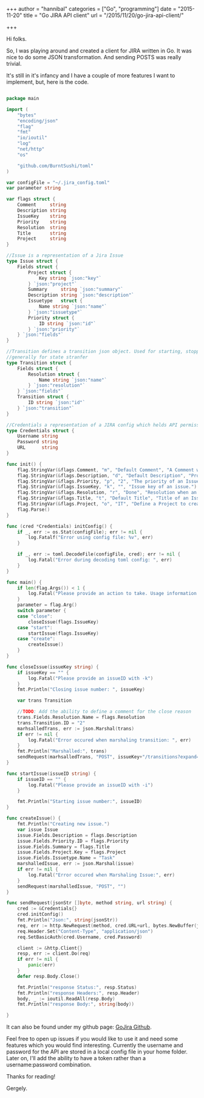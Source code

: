 +++
author = "hannibal"
categories = ["Go", "programming"]
date = "2015-11-20"
title = "Go JIRA API client"
url = "/2015/11/20/go-jira-api-client/"

+++

Hi folks.

So, I was playing around and created a client for JIRA written in Go. It was nice to do some JSON transformation. And sending POSTS was really trivial.

It's still in it's infancy and I have a couple of more features I want to implement, but, here is the code.

~~~go

package main

import (
	"bytes"
	"encoding/json"
	"flag"
	"fmt"
	"io/ioutil"
	"log"
	"net/http"
	"os"

	"github.com/BurntSushi/toml"
)

var configFile = "~/.jira_config.toml"
var parameter string

var flags struct {
	Comment     string
	Description string
	IssueKey    string
	Priority    string
	Resolution  string
	Title       string
	Project     string
}

//Issue is a representation of a Jira Issue
type Issue struct {
	Fields struct {
		Project struct {
			Key string `json:"key"`
		} `json:"project"`
		Summary     string `json:"summary"`
		Description string `json:"description"`
		Issuetype   struct {
			Name string `json:"name"`
		} `json:"issuetype"`
		Priority struct {
			ID string `json:"id"`
		} `json:"priority"`
	} `json:"fields"`
}

//Transition defines a transition json object. Used for starting, stoppinp
//generally for state stranfer
type Transition struct {
	Fields struct {
		Resolution struct {
			Name string `json:"name"`
		} `json:"resolution"`
	} `json:"fields"`
	Transition struct {
		ID string `json:"id"`
	} `json:"transition"`
}

//Credentials a representation of a JIRA config which helds API permissions
type Credentials struct {
	Username string
	Password string
	URL      string
}

func init() {
	flag.StringVar(&flags.Comment, "m", "Default Comment", "A Comment when changing the status of an Issue.")
	flag.StringVar(&flags.Description, "d", "Default Description", "Provide a description for a newly created Issue.")
	flag.StringVar(&flags.Priority, "p", "2", "The priority of an Issue which will be set.")
	flag.StringVar(&flags.IssueKey, "k", "", "Issue key of an issue.")
	flag.StringVar(&flags.Resolution, "r", "Done", "Resolution when an issue is closed. Ex.: Done, Fixed, Won't fix.")
	flag.StringVar(&flags.Title, "t", "Default Title", "Title of an Issue.")
	flag.StringVar(&flags.Project, "o", "IT", "Define a Project to create a ticket in.")
	flag.Parse()
}

func (cred *Credentials) initConfig() {
	if _, err := os.Stat(configFile); err != nil {
		log.Fatalf("Error using config file: %v", err)
	}

	if _, err := toml.DecodeFile(configFile, cred); err != nil {
		log.Fatal("Error during decoding toml config: ", err)
	}
}

func main() {
	if len(flag.Args()) < 1 {
		log.Fatal("Please provide an action to take. Usage information:")
	}
	parameter = flag.Arg()
	switch parameter {
	case "close":
		closeIssue(flags.IssueKey)
	case "start":
		startIssue(flags.IssueKey)
	case "create":
		createIssue()
	}
}

func closeIssue(issueKey string) {
	if issueKey == "" {
		log.Fatal("Please provide an issueID with -k")
	}
	fmt.Println("Closing issue number: ", issueKey)

	var trans Transition

	//TODO: Add the ability to define a comment for the close reason
	trans.Fields.Resolution.Name = flags.Resolution
	trans.Transition.ID = "2"
	marhsalledTrans, err := json.Marshal(trans)
	if err != nil {
		log.Fatal("Error occured when marshaling transition: ", err)
	}
	fmt.Println("Marshalled:", trans)
	sendRequest(marhsalledTrans, "POST", issueKey+"/transitions?expand=transitions.fields")
}

func startIssue(issueID string) {
	if issueID == "" {
		log.Fatal("Please provide an issueID with -i")
	}

	fmt.Println("Starting issue number:", issueID)
}

func createIssue() {
	fmt.Println("Creating new issue.")
	var issue Issue
	issue.Fields.Description = flags.Description
	issue.Fields.Priority.ID = flags.Priority
	issue.Fields.Summary = flags.Title
	issue.Fields.Project.Key = flags.Project
	issue.Fields.Issuetype.Name = "Task"
	marshalledIssue, err := json.Marshal(issue)
	if err != nil {
		log.Fatal("Error occured when Marshaling Issue:", err)
	}
	sendRequest(marshalledIssue, "POST", "")
}

func sendRequest(jsonStr []byte, method string, url string) {
	cred := &Credentials{}
	cred.initConfig()
	fmt.Println("Json:", string(jsonStr))
	req, err := http.NewRequest(method, cred.URL+url, bytes.NewBuffer(jsonStr))
	req.Header.Set("Content-Type", "application/json")
	req.SetBasicAuth(cred.Username, cred.Password)

	client := &http.Client{}
	resp, err := client.Do(req)
	if err != nil {
		panic(err)
	}
	defer resp.Body.Close()

	fmt.Println("response Status:", resp.Status)
	fmt.Println("response Headers:", resp.Header)
	body, _ := ioutil.ReadAll(resp.Body)
	fmt.Println("response Body:", string(body))

}
~~~

It can also be found under my github page: <a href="https://github.com/Skarlso/goprojects/tree/master/gojira" target="_blank">GoJira Github</a>.

Feel free to open up issues if you would like to use it and need some features which you would find interesting. Currently the username and password for the API are stored in a local config file in your home folder. Later on, I'll add the ability to have a token rather than a username:password combination.

Thanks for reading!

Gergely.